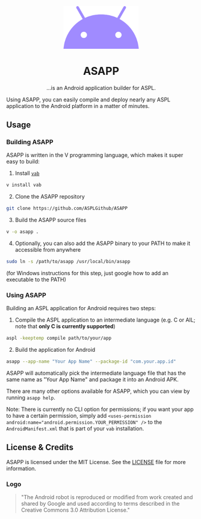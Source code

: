 <div align="center">
<img src="logo.png" alt="ASAPP logo" width="200"/>

# ASAPP
...is an Android application builder for ASPL.
</div>

Using ASAPP, you can easily compile and deploy nearly any ASPL application to the Android platform in a matter of minutes.

## Usage
### Building ASAPP
ASAPP is written in the V programming language, which makes it super easy to build:

1. Install [`vab`](https://github.com/vlang/vab)
```bash
v install vab
```

2. Clone the ASAPP repository
```bash
git clone https://github.com/ASPLGithub/ASAPP
```

3. Build the ASAPP source files
```bash
v -o asapp .
```

4. Optionally, you can also add the ASAPP binary to your PATH to make it accessible from anywhere
```bash
sudo ln -s /path/to/asapp /usr/local/bin/asapp
```
(for Windows instructions for this step, just google how to add an executable to the PATH)

### Using ASAPP
Building an ASPL application for Android requires two steps:

1. Compile the ASPL application to an intermediate language (e.g. C or AIL; note that **only C is currently supported**)
```bash
aspl -keeptemp compile path/to/your/app
```

2. Build the application for Android
```bash
asapp --app-name "Your App Name" --package-id "com.your.app.id"
```

ASAPP will automatically pick the intermediate language file that has the same name as "Your App Name" and package it into an Android APK.

There are many other options available for ASAPP, which you can view by running `asapp help`.

Note: There is currently no CLI option for permissions; if you want your app to have a certain permission, simply add `<uses-permission android:name="android.permission.YOUR_PERMISSION" />` to the `AndroidManifest.xml` that is part of your `vab` installation.

## License & Credits
ASAPP is licensed under the MIT License. See the [LICENSE](LICENSE) file for more information.

### Logo
> "The Android robot is reproduced or modified from work created and shared by Google and used according to terms described in the Creative Commons 3.0 Attribution License."